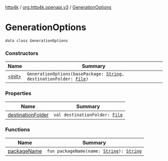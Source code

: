 [http4k](../../index.md) / [org.http4k.openapi.v3](../index.md) / [GenerationOptions](./index.md)

# GenerationOptions

`data class GenerationOptions`

### Constructors

| Name | Summary |
|---|---|
| [&lt;init&gt;](-init-.md) | `GenerationOptions(basePackage: `[`String`](https://kotlinlang.org/api/latest/jvm/stdlib/kotlin/-string/index.html)`, destinationFolder: `[`File`](https://docs.oracle.com/javase/9/docs/api/java/io/File.html)`)` |

### Properties

| Name | Summary |
|---|---|
| [destinationFolder](destination-folder.md) | `val destinationFolder: `[`File`](https://docs.oracle.com/javase/9/docs/api/java/io/File.html) |

### Functions

| Name | Summary |
|---|---|
| [packageName](package-name.md) | `fun packageName(name: `[`String`](https://kotlinlang.org/api/latest/jvm/stdlib/kotlin/-string/index.html)`): `[`String`](https://kotlinlang.org/api/latest/jvm/stdlib/kotlin/-string/index.html) |
